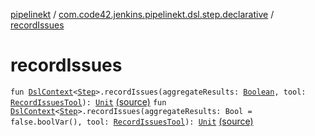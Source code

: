 [pipelinekt](../index.md) / [com.code42.jenkins.pipelinekt.dsl.step.declarative](index.md) / [recordIssues](./record-issues.md)

# recordIssues

`fun `[`DslContext`](../com.code42.jenkins.pipelinekt.dsl/-dsl-context/index.md)`<`[`Step`](../com.code42.jenkins.pipelinekt.core.step/-step/index.md)`>.recordIssues(aggregateResults: `[`Boolean`](https://kotlinlang.org/api/latest/jvm/stdlib/kotlin/-boolean/index.html)`, tool: `[`RecordIssuesTool`](../com.code42.jenkins.pipelinekt.core.issues/-record-issues-tool/index.md)`): `[`Unit`](https://kotlinlang.org/api/latest/jvm/stdlib/kotlin/-unit/index.html) [(source)](https://github.com/code42/pipelinekt/tree/master/dsl/src/main/kotlin/com/code42/jenkins/pipelinekt/dsl/step/declarative/WarningsNextGenDsl.kt#L11)
`fun `[`DslContext`](../com.code42.jenkins.pipelinekt.dsl/-dsl-context/index.md)`<`[`Step`](../com.code42.jenkins.pipelinekt.core.step/-step/index.md)`>.recordIssues(aggregateResults: Bool = false.boolVar(), tool: `[`RecordIssuesTool`](../com.code42.jenkins.pipelinekt.core.issues/-record-issues-tool/index.md)`): `[`Unit`](https://kotlinlang.org/api/latest/jvm/stdlib/kotlin/-unit/index.html) [(source)](https://github.com/code42/pipelinekt/tree/master/dsl/src/main/kotlin/com/code42/jenkins/pipelinekt/dsl/step/declarative/WarningsNextGenDsl.kt#L14)